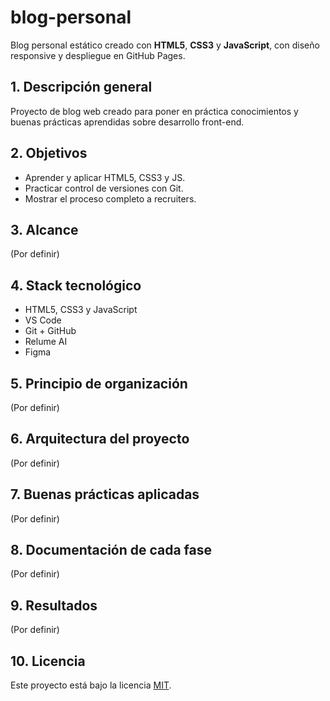 # blog-personal
Blog personal estático creado con **HTML5**, **CSS3** y **JavaScript**, con diseño responsive y despliegue en GitHub Pages.

## 1. Descripción general
Proyecto de blog web creado para poner en práctica conocimientos y buenas prácticas aprendidas sobre desarrollo front-end.

## 2. Objetivos
- Aprender y aplicar HTML5, CSS3 y JS.
- Practicar control de versiones con Git.
- Mostrar el proceso completo a recruiters.

## 3. Alcance
(Por definir)

## 4. Stack tecnológico
- HTML5, CSS3 y JavaScript
- VS Code
- Git + GitHub
- Relume AI
- Figma

## 5. Principio de organización
(Por definir)

## 6. Arquitectura del proyecto
(Por definir)

## 7. Buenas prácticas aplicadas
(Por definir)

## 8. Documentación de cada fase
(Por definir)

## 9. Resultados
(Por definir)

## 10. Licencia
Este proyecto está bajo la licencia [MIT](./LICENSE).
